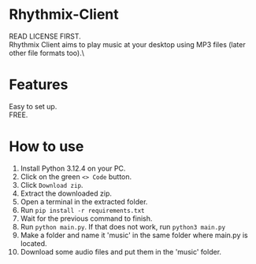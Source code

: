 # Rhythmix-Client

READ LICENSE FIRST.\
Rhythmix Client aims to play music at your desktop using MP3 files (later other file formats too).\

# Features

Easy to set up.\
FREE.

# How to use
1. Install Python 3.12.4 on your PC.
2. Click on the green `<> Code` button.
3. Click `Download zip`.
4. Extract the downloaded zip.
5. Open a terminal in the extracted folder.
6. Run `pip install -r requirements.txt`
7. Wait for the previous command to finish.
8. Run `python main.py`. If that does not work, run `python3 main.py`
9. Make a folder and name it 'music' in the same folder where main.py is located.
10. Download some audio files and put them in the 'music' folder.
